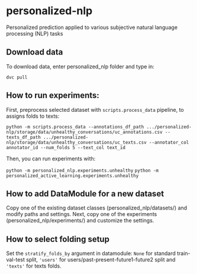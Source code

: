 # personalized-nlp
Personalized prediction applied to various subjective natural language processing (NLP) tasks

## Download data

To download data, enter personalized_nlp folder and type in:

`dvc pull`

## How to run experiments:

First, preprocess selected dataset with `scripts.process_data` pipeline, to assigns folds to texts:

`python -m scripts.process_data --annotations_df_path .../personalized-nlp/storage/data/unhealthy_conversations/uc_annotations.csv --texts_df_path .../personalized-nlp/storage/data/unhealthy_conversations/uc_texts.csv --annotator_col annotator_id --num_folds 5 --text_col text_id`

Then, you can run experiments with:

`python -m personalized_nlp.experiments.unhealthy`
`python -m personalized_active_learning.experiments.unhealthy`

## How to add DataModule for a new dataset

Copy one of the existing dataset classes (personalized_nlp/datasets/) and modify paths and settings. Next, copy one of the experiments (personalized_nlp/experiments/) and customize the settings.

## How to select folding setup

Set the `stratify_folds_by` argument in datamodule: `None` for standard train-val-test split, `'users'` for users/past-present-future1-future2 split and `'texts'` for texts folds.
